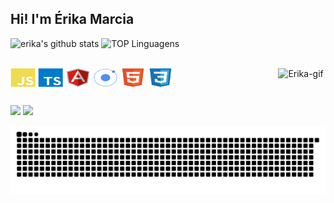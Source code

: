 ## Hi! I'm Érika Marcia

![erika's github stats](https://github-readme-stats.vercel.app/api?username=erikamarcia&show_icons=true&theme=dracula)
![TOP Linguagens](https://github-readme-stats.vercel.app/api/top-langs/?username=erikamarcia&layout=compact&theme=dracula)

<div style="display: inline_block"><br>
  <img align="center" alt="Js" height="30" width="40" src="https://raw.githubusercontent.com/devicons/devicon/master/icons/javascript/javascript-plain.svg">
  <img align="center" alt="Ts" height="30" width="40" src="https://raw.githubusercontent.com/devicons/devicon/master/icons/typescript/typescript-plain.svg">
  <img align="center" alt="Angular" height="30" width="40" src="https://raw.githubusercontent.com/devicons/devicon/master/icons/angularjs/angularjs-original.svg">
  <img align="center" alt="Ionic" height="30" width="40" src="https://raw.githubusercontent.com/devicons/devicon/master/icons/ionic/ionic-original.svg">
  <img align="center" alt="HTML" height="30" width="40" src="https://raw.githubusercontent.com/devicons/devicon/master/icons/html5/html5-original.svg">
  <img align="center" alt="CSS" height="30" width="40" src="https://raw.githubusercontent.com/devicons/devicon/master/icons/css3/css3-original.svg">
  
  <img align="right" height="15%" width="15%" alt="Erika-gif" src="https://media.discordapp.net/attachments/874479729812590633/874479764830814268/picasion.com_5988077b12de039e72ecd8415ed844da.gif">
</div>

##

<div> 
  
  <a href="https://www.linkedin.com/in/erika-marcia/" target="_blank"><img src="https://img.shields.io/badge/-LinkedIn-%230077B5?style=for-the-badge&logo=linkedin&logoColor=white" target="_blank"></a>
  <a href = "mailto:erikamarciapereira@gmail.com"><img src="https://img.shields.io/badge/-Gmail-%23333?style=for-the-badge&logo=gmail&logoColor=white" target="_blank"></a>
  
  ![Snake animation](https://github.com/ErikaMarcia/ErikaMarcia/blob/output/github-contribution-grid-snake.svg)
  
</div>
